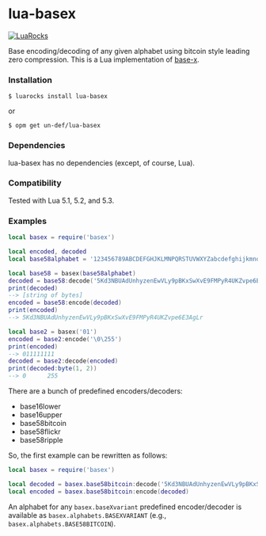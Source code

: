 lua-basex
=========

[![LuaRocks](https://img.shields.io/luarocks/v/undef/lua-basex.svg)](https://luarocks.org/modules/undef/lua-basex)

Base encoding/decoding of any given alphabet using bitcoin style leading zero compression. This is a Lua implementation of [base-x](https://github.com/cryptocoinjs/base-x).



### Installation

```
$ luarocks install lua-basex
```
or
```
$ opm get un-def/lua-basex
```



### Dependencies

lua-basex has no dependencies (except, of course, Lua).



### Compatibility

Tested with Lua 5.1, 5.2, and 5.3.



### Examples

```lua
local basex = require('basex')

local encoded, decoded
local base58alphabet = '123456789ABCDEFGHJKLMNPQRSTUVWXYZabcdefghijkmnopqrstuvwxyz'

local base58 = basex(base58alphabet)
decoded = base58:decode('5Kd3NBUAdUnhyzenEwVLy9pBKxSwXvE9FMPyR4UKZvpe6E3AgLr')
print(decoded)
--> [string of bytes]
encoded = base58:encode(decoded)
print(encoded)
--> 5Kd3NBUAdUnhyzenEwVLy9pBKxSwXvE9FMPyR4UKZvpe6E3AgLr

local base2 = basex('01')
encoded = base2:encode('\0\255')
print(encoded)
--> 011111111
decoded = base2:decode(encoded)
print(decoded:byte(1, 2))
--> 0      255
```

There are a bunch of predefined encoders/decoders:

* base16lower
* base16upper
* base58bitcoin
* base58flickr
* base58ripple

So, the first example can be rewritten as follows:

```lua
local basex = require('basex')

local decoded = basex.base58bitcoin:decode('5Kd3NBUAdUnhyzenEwVLy9pBKxSwXvE9FMPyR4UKZvpe6E3AgLr')
local encoded = basex.base58bitcoin:encode(decoded)
```

An alphabet for any `basex.baseXvariant` predefined encoder/decoder is available as `basex.alphabets.BASEXVARIANT` (e.g., `basex.alphabets.BASE58BITCOIN`).
